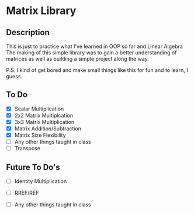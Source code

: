 # Matrix Library

## Description

This is just to practice what I've learned in OOP so far and Linear Algebra
The making of this simple library was to gain a better understanding of matrices as well as building a simple project along the way.

P.S. I kind of get bored and make small things like this for fun and to learn, I guess.

## To Do
- [x] Scalar Multiplication
- [x] 2x2 Matrix Multiplcation
- [x] 3x3 Matrix Multiplication
- [x] Matrix Addition/Subtraction
- [x] Matrix Size Flexibility
- [ ] Any other things taught in class
- [ ] Transpose

## Future To Do's
- [ ] Identity Multiplication
- [ ] RREF/REF
- [ ] Any other things taught in class

